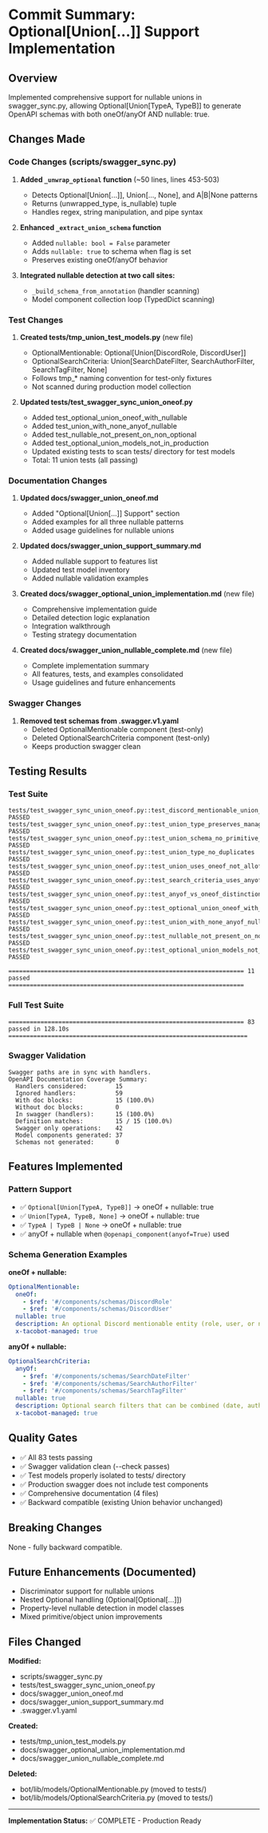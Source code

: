 # Commit Summary: Optional[Union[...]] Support Implementation

## Overview

Implemented comprehensive support for nullable unions in swagger_sync.py, allowing Optional[Union[TypeA, TypeB]] to generate OpenAPI schemas with both oneOf/anyOf AND nullable: true.

## Changes Made

### Code Changes (scripts/swagger_sync.py)

1. **Added `_unwrap_optional` function** (~50 lines, lines 453-503)
   - Detects Optional[Union[...]], Union[..., None], and A|B|None patterns
   - Returns (unwrapped_type, is_nullable) tuple
   - Handles regex, string manipulation, and pipe syntax

2. **Enhanced `_extract_union_schema` function**
   - Added `nullable: bool = False` parameter
   - Adds `nullable: true` to schema when flag is set
   - Preserves existing oneOf/anyOf behavior

3. **Integrated nullable detection at two call sites:**
   - `_build_schema_from_annotation` (handler scanning)
   - Model component collection loop (TypedDict scanning)

### Test Changes

1. **Created tests/tmp_union_test_models.py** (new file)
   - OptionalMentionable: Optional[Union[DiscordRole, DiscordUser]]
   - OptionalSearchCriteria: Union[SearchDateFilter, SearchAuthorFilter, SearchTagFilter, None]
   - Follows tmp_* naming convention for test-only fixtures
   - Not scanned during production model collection

2. **Updated tests/test_swagger_sync_union_oneof.py**
   - Added test_optional_union_oneof_with_nullable
   - Added test_union_with_none_anyof_nullable
   - Added test_nullable_not_present_on_non_optional
   - Added test_optional_union_models_not_in_production
   - Updated existing tests to scan tests/ directory for test models
   - Total: 11 union tests (all passing)

### Documentation Changes

1. **Updated docs/swagger_union_oneof.md**
   - Added "Optional[Union[...]] Support" section
   - Added examples for all three nullable patterns
   - Added usage guidelines for nullable unions

2. **Updated docs/swagger_union_support_summary.md**
   - Added nullable support to features list
   - Updated test model inventory
   - Added nullable validation examples

3. **Created docs/swagger_optional_union_implementation.md** (new file)
   - Comprehensive implementation guide
   - Detailed detection logic explanation
   - Integration walkthrough
   - Testing strategy documentation

4. **Created docs/swagger_union_nullable_complete.md** (new file)
   - Complete implementation summary
   - All features, tests, and examples consolidated
   - Usage guidelines and future enhancements

### Swagger Changes

1. **Removed test schemas from .swagger.v1.yaml**
   - Deleted OptionalMentionable component (test-only)
   - Deleted OptionalSearchCriteria component (test-only)
   - Keeps production swagger clean

## Testing Results

### Test Suite

``` text
tests/test_swagger_sync_union_oneof.py::test_discord_mentionable_union_type PASSED
tests/test_swagger_sync_union_oneof.py::test_union_type_preserves_managed_flag PASSED
tests/test_swagger_sync_union_oneof.py::test_union_schema_no_primitive_refs PASSED
tests/test_swagger_sync_union_oneof.py::test_union_type_no_duplicates PASSED
tests/test_swagger_sync_union_oneof.py::test_union_uses_oneof_not_allof PASSED
tests/test_swagger_sync_union_oneof.py::test_search_criteria_uses_anyof PASSED
tests/test_swagger_sync_union_oneof.py::test_anyof_vs_oneof_distinction PASSED
tests/test_swagger_sync_union_oneof.py::test_optional_union_oneof_with_nullable PASSED
tests/test_swagger_sync_union_oneof.py::test_union_with_none_anyof_nullable PASSED
tests/test_swagger_sync_union_oneof.py::test_nullable_not_present_on_non_optional PASSED
tests/test_swagger_sync_union_oneof.py::test_optional_union_models_not_in_production PASSED

================================================================== 11 passed ==================================================================
```

### Full Test Suite

```text
================================================================== 83 passed in 128.10s ===================================================================
```

### Swagger Validation

``` text
Swagger paths are in sync with handlers.
OpenAPI Documentation Coverage Summary:
  Handlers considered:        15
  Ignored handlers:           59
  With doc blocks:            15 (100.0%)
  Without doc blocks:         0
  In swagger (handlers):      15 (100.0%)
  Definition matches:         15 / 15 (100.0%)
  Swagger only operations:    42
  Model components generated: 37
  Schemas not generated:      0
```

## Features Implemented

### Pattern Support

- ✅ `Optional[Union[TypeA, TypeB]]` → oneOf + nullable: true
- ✅ `Union[TypeA, TypeB, None]` → oneOf + nullable: true  
- ✅ `TypeA | TypeB | None` → oneOf + nullable: true
- ✅ anyOf + nullable when `@openapi_component(anyof=True)` used

### Schema Generation Examples

**oneOf + nullable:**

```yaml
OptionalMentionable:
  oneOf:
    - $ref: '#/components/schemas/DiscordRole'
    - $ref: '#/components/schemas/DiscordUser'
  nullable: true
  description: An optional Discord mentionable entity (role, user, or null).
  x-tacobot-managed: true
```

**anyOf + nullable:**

```yaml
OptionalSearchCriteria:
  anyOf:
    - $ref: '#/components/schemas/SearchDateFilter'
    - $ref: '#/components/schemas/SearchAuthorFilter'
    - $ref: '#/components/schemas/SearchTagFilter'
  nullable: true
  description: Optional search filters that can be combined (date, author, tags, or null).
  x-tacobot-managed: true
```

## Quality Gates

- ✅ All 83 tests passing
- ✅ Swagger validation clean (--check passes)
- ✅ Test models properly isolated to tests/ directory
- ✅ Production swagger does not include test components
- ✅ Comprehensive documentation (4 files)
- ✅ Backward compatible (existing Union behavior unchanged)

## Breaking Changes

None - fully backward compatible.

## Future Enhancements (Documented)

- Discriminator support for nullable unions
- Nested Optional handling (Optional[Optional[...]])
- Property-level nullable detection in model classes
- Mixed primitive/object union improvements

## Files Changed

**Modified:**

- scripts/swagger_sync.py
- tests/test_swagger_sync_union_oneof.py
- docs/swagger_union_oneof.md
- docs/swagger_union_support_summary.md
- .swagger.v1.yaml

**Created:**

- tests/tmp_union_test_models.py
- docs/swagger_optional_union_implementation.md
- docs/swagger_union_nullable_complete.md

**Deleted:**

- bot/lib/models/OptionalMentionable.py (moved to tests/)
- bot/lib/models/OptionalSearchCriteria.py (moved to tests/)

---

**Implementation Status:** ✅ COMPLETE - Production Ready
